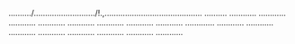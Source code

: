 ........../.........................../!.,........................................... ..........
............
............
............
............
............
............
............
............
.............
............
............
............
............
............
............
............
............


